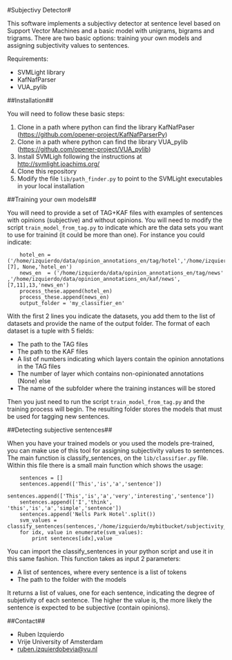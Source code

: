 #Subjectivy Detector#

This software implements a subjectivy detector at sentence level based on Support Vector Machines and a basic model with unigrams, bigrams and trigrams.
There are two basic options: training your own models and assigning subjectivity values to sentences.

Requirements:
* SVMLight library
* KafNafParser
* VUA_pylib

##Installation##

You will need to follow these basic steps:

1. Clone in a path where python can find the library KafNafPaser (https://github.com/opener-project/KafNafParserPy)
2. Clone in a path where python can find the library VUA_pylib (https://github.com/opener-project/VUA_pylib)
3. Install SVMLigh following the instructions at http://svmlight.joachims.org/
4. Clone this repository
5. Modify the file `lib/path_finder.py` to point to the SVMLight executables in your local installation

##Training your own models##

You will need to provide a set of TAG+KAF files with examples of sentences with opinions (subjective) and without opinions. You will need
to modify the script `train_model_from_tag.py` to indicate which are the data sets you want to use for trainind (it could be more than one).
For instance you could indicate:
````shell
    hotel_en = ('/home/izquierdo/data/opinion_annotations_en/tag/hotel','/home/izquierdo/data/opinion_annotations_en/kaf/hotel',[7], None,'hotel_en')
    news_en  = ('/home/izquierdo/data/opinion_annotations_en/tag/news' ,'/home/izquierdo/data/opinion_annotations_en/kaf/news',[7,11],13,'news_en')
    process_these.append(hotel_en)
    process_these.append(news_en)
    output_folder = 'my_classifier_en'
````

With the first 2 lines you indicate the datasets, you add them to the list of datasets and provide the name of the output folder. The format of each
dataset is a tuple with 5 fields:
* The path to the TAG files
* The path to the KAF files
* A list of numbers indicating which layers contain the opinion annotations in the TAG files
* The number of layer which contains non-opinionated annotations (None) else
* The name of the subfolder where the training instances will be stored

Then you just need to run the script `train_model_from_tag.py` and the training process will begin. The resulting folder stores the models that must be used
for tagging new sentences.

##Detecting subjective sentences##

When you have your trained models or you used the models pre-trained, you can make use of this tool for assigning subjectivity values to sentences. 
The main function is classify_sentences, on the `lib/classifier.py` file. Within this file there is a small main function which shows the usage:
````shell
    sentences = []
    sentences.append(['This','is','a','sentence'])
    sentences.append(['This','is','a','very','interesting','sentence'])
    sentences.append(['I','think', 'this','is','a','simple','sentence'])
    sentences.append('Nells Park Hotel'.split())
    svm_values = classify_sentences(sentences,'/home/izquierdo/mybitbucket/subjectivity_detector/my_classifier/model')
    for idx, value in enumerate(svm_values):
        print sentences[idx],value
````

You can import the classify_sentences in your python script and use it in this same fashion. This function takes as input 2 parameters:

* A list of sentences, where every sentence is a list of tokens
* The path to the folder with the models

It returns a list of values, one for each sentence, indicating the degree of subjetivity of each sentence. The higher the value is, the more likely
the sentence is expected to be subjective (contain opinions).

##Contact##
* Ruben Izquierdo
* Vrije University of Amsterdam 
* ruben.izquierdobevia@vu.nl
